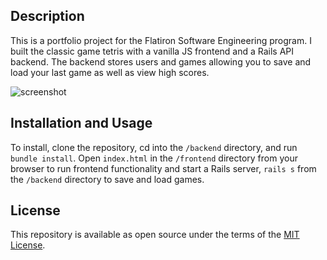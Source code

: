 ## Description
This is a portfolio project for the Flatiron Software Engineering program. I built the classic game tetris with a vanilla JS frontend and a Rails API backend. The backend stores users and games allowing you to save and load your last game as well as view high scores.

![screenshot](https://drive.google.com/uc?export=view&id=1_Atu_XIBtnqKQiWYQsWo2I4CjmFMG5ip)

## Installation and Usage
To install, clone the repository, cd into the `/backend` directory, and run `bundle install`. Open `index.html` in the `/frontend` directory from your browser to run frontend functionality and start a Rails server, `rails s` from the `/backend` directory to save and load games.

## License
This repository is available as open source under the terms of the [MIT License](https://opensource.org/licenses/MIT).